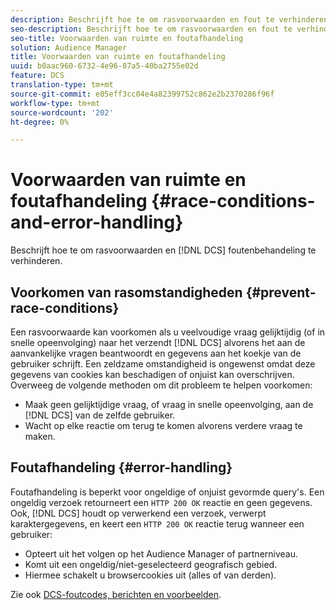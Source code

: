 ```yaml
---
description: Beschrijft hoe te om rasvoorwaarden en fout te verhinderen DCS behandeling.
seo-description: Beschrijft hoe te om rasvoorwaarden en fout te verhinderen DCS behandeling.
seo-title: Voorwaarden van ruimte en foutafhandeling
solution: Audience Manager
title: Voorwaarden van ruimte en foutafhandeling
uuid: b0aac960-6732-4e96-87a5-40ba2755e02d
feature: DCS
translation-type: tm+mt
source-git-commit: e05eff3cc04e4a82399752c862e2b2370286f96f
workflow-type: tm+mt
source-wordcount: '202'
ht-degree: 0%

---
```



# Voorwaarden van ruimte en foutafhandeling {#race-conditions-and-error-handling}

Beschrijft hoe te om rasvoorwaarden en [!DNL DCS] foutenbehandeling te verhinderen.

## Voorkomen van rasomstandigheden {#prevent-race-conditions}

Een rasvoorwaarde kan voorkomen als u veelvoudige vraag gelijktijdig (of in snelle opeenvolging) naar het verzendt [!DNL DCS] alvorens het aan de aanvankelijke vragen beantwoordt en gegevens aan het koekje van de gebruiker schrijft. Een zeldzame omstandigheid is ongewenst omdat deze gegevens van cookies kan beschadigen of onjuist kan overschrijven. Overweeg de volgende methoden om dit probleem te helpen voorkomen:

* Maak geen gelijktijdige vraag, of vraag in snelle opeenvolging, aan de [!DNL DCS] van de zelfde gebruiker.
* Wacht op elke reactie om terug te komen alvorens verdere vraag te maken.

## Foutafhandeling {#error-handling}

Foutafhandeling is beperkt voor ongeldige of onjuist gevormde query&#39;s. Een ongeldig verzoek retourneert een `HTTP 200 OK` reactie en geen gegevens. Ook, [!DNL DCS] houdt op verwerkend een verzoek, verwerpt karaktergegevens, en keert een `HTTP 200 OK` reactie terug wanneer een gebruiker:

* Opteert uit het volgen op het Audience Manager of partnerniveau.
* Komt uit een ongeldig/niet-geselecteerd geografisch gebied.
* Hiermee schakelt u browsercookies uit (alles of van derden).

Zie ook [DCS-foutcodes, berichten en voorbeelden](../../../api/dcs-intro/dcs-api-reference/dcs-error-codes.md).